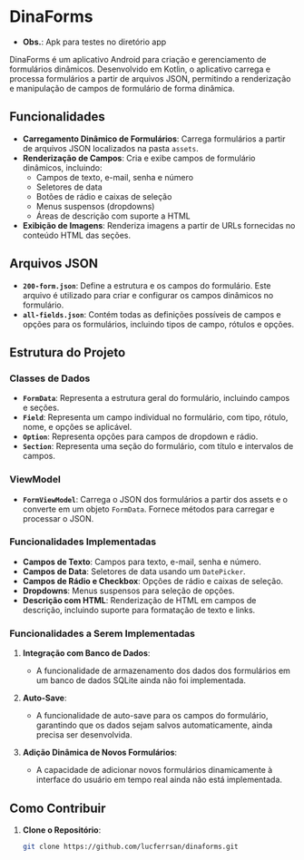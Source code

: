 # DinaForms

- **Obs.**: Apk para testes no diretório app

DinaForms é um aplicativo Android para criação e gerenciamento de formulários dinâmicos. Desenvolvido em Kotlin, o aplicativo carrega e processa formulários a partir de arquivos JSON, permitindo a renderização e manipulação de campos de formulário de forma dinâmica.

## Funcionalidades

- **Carregamento Dinâmico de Formulários**: Carrega formulários a partir de arquivos JSON localizados na pasta `assets`.
- **Renderização de Campos**: Cria e exibe campos de formulário dinâmicos, incluindo:
  - Campos de texto, e-mail, senha e número
  - Seletores de data
  - Botões de rádio e caixas de seleção
  - Menus suspensos (dropdowns)
  - Áreas de descrição com suporte a HTML
- **Exibição de Imagens**: Renderiza imagens a partir de URLs fornecidas no conteúdo HTML das seções.

## Arquivos JSON

- **`200-form.json`**: Define a estrutura e os campos do formulário. Este arquivo é utilizado para criar e configurar os campos dinâmicos no formulário.
- **`all-fields.json`**: Contém todas as definições possíveis de campos e opções para os formulários, incluindo tipos de campo, rótulos e opções.

## Estrutura do Projeto

### Classes de Dados

- **`FormData`**: Representa a estrutura geral do formulário, incluindo campos e seções.
- **`Field`**: Representa um campo individual no formulário, com tipo, rótulo, nome, e opções se aplicável.
- **`Option`**: Representa opções para campos de dropdown e rádio.
- **`Section`**: Representa uma seção do formulário, com título e intervalos de campos.

### ViewModel

- **`FormViewModel`**: Carrega o JSON dos formulários a partir dos assets e o converte em um objeto `FormData`. Fornece métodos para carregar e processar o JSON.

### Funcionalidades Implementadas

- **Campos de Texto**: Campos para texto, e-mail, senha e número.
- **Campos de Data**: Seletores de data usando um `DatePicker`.
- **Campos de Rádio e Checkbox**: Opções de rádio e caixas de seleção.
- **Dropdowns**: Menus suspensos para seleção de opções.
- **Descrição com HTML**: Renderização de HTML em campos de descrição, incluindo suporte para formatação de texto e links.

### Funcionalidades a Serem Implementadas

1. **Integração com Banco de Dados**:
   - A funcionalidade de armazenamento dos dados dos formulários em um banco de dados SQLite ainda não foi implementada.

2. **Auto-Save**:
   - A funcionalidade de auto-save para os campos do formulário, garantindo que os dados sejam salvos automaticamente, ainda precisa ser desenvolvida.

3. **Adição Dinâmica de Novos Formulários**:
   - A capacidade de adicionar novos formulários dinamicamente à interface do usuário em tempo real ainda não está implementada.

## Como Contribuir

1. **Clone o Repositório**:
   ```bash
   git clone https://github.com/lucferrsan/dinaforms.git
